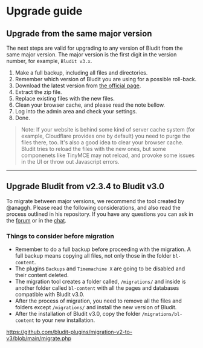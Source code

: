# Upgrade guide
<!-- position: 4 -->

<h2 id="upgrade-from-major-version">Upgrade from the same major version</h2>

The next steps are valid for upgrading to any version of Bludit from the same major version. The major version is the first digit in the version number, for example, `Bludit v3.x`.

1. Make a full backup, including all files and directories.
2. Remember which version of Bludit you are using for a possible roll-back.
3. Download the latest version from [the official page](https://www.bludit.com).
4. Extract the zip file.
5. Replace existing files with the new files.
6. Clean your browser cache, and please read the note bellow.
7. Log into the admin area and check your settings.
8. Done.

> Note: If your website is behind some kind of server cache system (for example, Cloudflare provides one by default) you need to purge the files there, too. It's also a good idea to clear your browser cache. Bludit tries to reload the files with the new ones, but some componenets like TinyMCE may not reload, and provoke some issues in the UI or throw out Javascript errors.

---

<h2 id="upgrade-from-bludit-2-to-bludit-3">Upgrade Bludit from v2.3.4 to Bludit v3.0</h2>

To migrate between major versions, we recommend the tool created by @anaggh. Please read the following considerations, and also read the process outlined in his repository. If you have any questions you can ask in the [forum](https://forum.bludit.org) or in the [chat](https://gitter.im/bludit/support).

### Things to consider before migration

- Remember to do a full backup before proceeding with the migration. A full backup means copying all files, not only those in the folder `bl-content`.
- The plugins `Backups` and `Timemachine X` are going to be disabled and their content deleted.
- The migration tool creates a folder called, `/migrations/` and inside is another folder called `bl-content` with all the pages and databases compatible with Bludit v3.0.
- After the process of migration, you need to remove all the files and folders except `/migrations/` and install the new version of Bludit.
- After the installation of Bludit v3.0, copy the folder `/migrations/bl-content` to your new installation.

https://github.com/bludit-plugins/migration-v2-to-v3/blob/main/migrate.php
